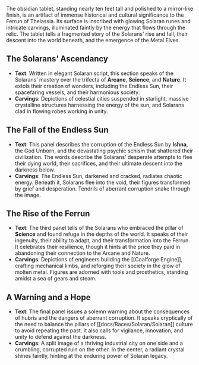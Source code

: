 

The obsidian tablet, standing nearly ten feet tall and polished to a mirror-like finish, is an artifact of immense historical and cultural significance to the Ferrun of Thelassia. Its surface is inscribed with glowing Solaran runes and intricate carvings, illuminated faintly by the energy that flows through the relic. The tablet tells a fragmented story of the Solarans’ rise and fall, their descent into the world beneath, and the emergence of the Metal Elves.


## The Solarans’ Ascendancy
- **Text**: Written in elegant Solaran script, this section speaks of the Solarans’ mastery over the trifecta of **Arcane**, **Science**, and **Nature**. It extols their creation of wonders, including the Endless Sun, their spacefaring vessels, and their harmonious society.
- **Carvings**: Depictions of celestial cities suspended in starlight, massive crystalline structures harnessing the energy of the sun, and Solarans clad in flowing robes working in unity.

## The Fall of the Endless Sun
- **Text**: This panel describes the corruption of the Endless Sun by **Ishna**, the God Unborn, and the devastating psychic schism that shattered their civilization. The words describe the Solarans’ desperate attempts to flee their dying world, their sacrifices, and their ultimate descent into the darkness below.
- **Carvings**: The Endless Sun, darkened and cracked, radiates chaotic energy. Beneath it, Solarans flee into the void, their figures transformed by grief and desperation. Tendrils of aberrant corruption snake through the image.

## The Rise of the Ferrun
- **Text**: The third panel tells of the Solarans who embraced the pillar of **Science** and found refuge in the depths of the world. It speaks of their ingenuity, their ability to adapt, and their transformation into the Ferrun. It celebrates their resilience, though it hints at the price they paid in abandoning their connection to the Arcane and Nature.
- **Carvings**: Depictions of engineers building the [[Coalforge Engine]], crafting mechanical limbs, and reforging their society in the glow of molten metal. Figures are adorned with tools and prosthetics, standing amidst a sea of gears and steam.

## A Warning and a Hope
- **Text**: The final panel issues a solemn warning about the consequences of hubris and the dangers of aberrant corruption. It speaks cryptically of the need to balance the pillars of [[docs/Races/Solaran/Solaran]] culture to avoid repeating the past. It also calls for vigilance, innovation, and unity to defend against the darkness.
- **Carvings**: A split image of a thriving industrial city on one side and a crumbling, corrupted ruin on the other. In the center, a radiant crystal shines faintly, hinting at the enduring power of Solaran legacy.